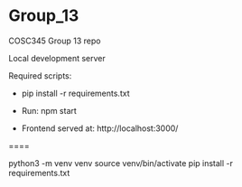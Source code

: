 Group_13
===============

COSC345 Group 13 repo

Local development server

Required scripts:
- pip install -r requirements.txt

- Run: npm start
- Frontend served at: http://localhost:3000/


====

python3 -m venv venv
source venv/bin/activate
pip install -r requirements.txt

